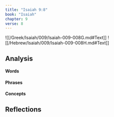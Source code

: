 ```yaml
---
title: "Isaiah 9:8"
book: "Isaiah"
chapter: 9
verse: 8
---
```

![[/Greek/Isaiah/009/Isaiah-009-008G.md#Text]]
![[/Hebrew/Isaiah/009/Isaiah-009-008H.md#Text]]

## Analysis

#### Words

#### Phrases

#### Concepts

## Reflections
